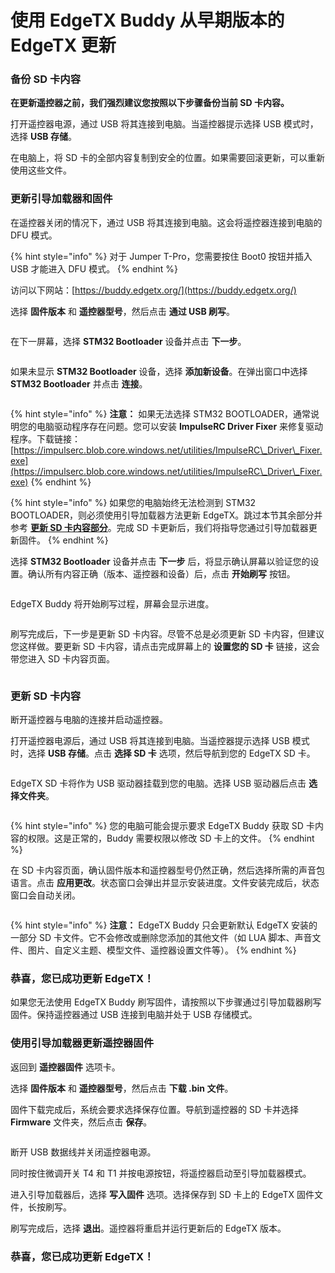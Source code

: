 # 使用 EdgeTX Buddy 从早期版本的 EdgeTX 更新

### 备份 SD 卡内容

**在更新遥控器之前，我们强烈建议您按照以下步骤备份当前 SD 卡内容。**

打开遥控器电源，通过 USB 将其连接到电脑。当遥控器提示选择 USB 模式时，选择 **USB 存储**。

在电脑上，将 SD 卡的全部内容复制到安全的位置。如果需要回滚更新，可以重新使用这些文件。

### 更新引导加载器和固件

在遥控器关闭的情况下，通过 USB 将其连接到电脑。这会将遥控器连接到电脑的 DFU 模式。

{% hint style="info" %}
对于 Jumper T-Pro，您需要按住 Boot0 按钮并插入 USB 才能进入 DFU 模式。
{% endhint %}

访问以下网站：[https://buddy.edgetx.org/](https://buddy.edgetx.org/)

选择 **固件版本** 和 **遥控器型号**，然后点击 **通过 USB 刷写**。

<figure><img src="//edgetx-static.zkl2333.com/update2.png" alt=""><figcaption></figcaption></figure>

在下一屏幕，选择 **STM32 Bootloader** 设备并点击 **下一步**。

<figure><img src="//edgetx-static.zkl2333.com/update3.png" alt=""><figcaption></figcaption></figure>

如果未显示 **STM32 Bootloader** 设备，选择 **添加新设备**。在弹出窗口中选择 **STM32 Bootloader** 并点击 **连接**。

<figure><img src="//edgetx-static.zkl2333.com/update4.png" alt=""><figcaption></figcaption></figure>

{% hint style="info" %}
**注意：** 如果无法选择 STM32 BOOTLOADER，通常说明您的电脑驱动程序存在问题。您可以安装 **ImpulseRC Driver Fixer** 来修复驱动程序。下载链接：[https://impulserc.blob.core.windows.net/utilities/ImpulseRC\_Driver\_Fixer.exe](https://impulserc.blob.core.windows.net/utilities/ImpulseRC\_Driver\_Fixer.exe)
{% endhint %}

{% hint style="info" %}
如果您的电脑始终无法检测到 STM32 BOOTLOADER，则必须使用引导加载器方法更新 EdgeTX。跳过本节其余部分并参考 [**更新 SD 卡内容部分**](update-from-opentx-to-edgetx-1.md#更新-SD-卡内容)。完成 SD 卡更新后，我们将指导您通过引导加载器更新固件。
{% endhint %}

选择 **STM32 Bootloader** 设备并点击 **下一步** 后，将显示确认屏幕以验证您的设置。确认所有内容正确（版本、遥控器和设备）后，点击 **开始刷写** 按钮。

<figure><img src="//edgetx-static.zkl2333.com/update5.png" alt=""><figcaption></figcaption></figure>

EdgeTX Buddy 将开始刷写过程，屏幕会显示进度。

<figure><img src="//edgetx-static.zkl2333.com/update6.png" alt=""><figcaption></figcaption></figure>

刷写完成后，下一步是更新 SD 卡内容。尽管不总是必须更新 SD 卡内容，但建议您这样做。要更新 SD 卡内容，请点击完成屏幕上的 **设置您的 SD 卡** 链接，这会带您进入 SD 卡内容页面。

<figure><img src="//edgetx-static.zkl2333.com/update7.png" alt=""><figcaption></figcaption></figure>

### 更新 SD 卡内容

断开遥控器与电脑的连接并启动遥控器。

打开遥控器电源后，通过 USB 将其连接到电脑。当遥控器提示选择 USB 模式时，选择 **USB 存储**。点击 **选择 SD 卡** 选项，然后导航到您的 EdgeTX SD 卡。

<figure><img src="//edgetx-static.zkl2333.com/update8.png" alt=""><figcaption></figcaption></figure>

EdgeTX SD 卡将作为 USB 驱动器挂载到您的电脑。选择 USB 驱动器后点击 **选择文件夹**。

<figure><img src="//edgetx-static.zkl2333.com/update9.png" alt=""><figcaption></figcaption></figure>

{% hint style="info" %}
您的电脑可能会提示要求 EdgeTX Buddy 获取 SD 卡内容的权限。这是正常的，Buddy 需要权限以修改 SD 卡上的文件。
{% endhint %}

在 SD 卡内容页面，确认固件版本和遥控器型号仍然正确，然后选择所需的声音包语言。点击 **应用更改**。状态窗口会弹出并显示安装进度。文件安装完成后，状态窗口会自动关闭。

<figure><img src="//edgetx-static.zkl2333.com/update10.png" alt=""><figcaption></figcaption></figure>

{% hint style="info" %}
**注意：** EdgeTX Buddy 只会更新默认 EdgeTX 安装的一部分 SD 卡文件。它不会修改或删除您添加的其他文件（如 LUA 脚本、声音文件、图片、自定义主题、模型文件、遥控器设置文件等）。
{% endhint %}

### 恭喜，您已成功更新 EdgeTX！

如果您无法使用 EdgeTX Buddy 刷写固件，请按照以下步骤通过引导加载器刷写固件。保持遥控器通过 USB 连接到电脑并处于 USB 存储模式。

### 使用引导加载器更新遥控器固件

返回到 **遥控器固件** 选项卡。

选择 **固件版本** 和 **遥控器型号**，然后点击 **下载 .bin 文件**。

固件下载完成后，系统会要求选择保存位置。导航到遥控器的 SD 卡并选择 **Firmware** 文件夹，然后点击 **保存**。

<figure><img src="//edgetx-static.zkl2333.com/update15.png" alt=""><figcaption></figcaption></figure>

断开 USB 数据线并关闭遥控器电源。

同时按住微调开关 T4 和 T1 并按电源按钮，将遥控器启动至引导加载器模式。

进入引导加载器后，选择 **写入固件** 选项。选择保存到 SD 卡上的 EdgeTX 固件文件，长按刷写。

刷写完成后，选择 **退出**。遥控器将重启并运行更新后的 EdgeTX 版本。

### 恭喜，您已成功更新 EdgeTX！

